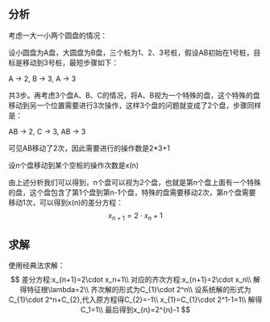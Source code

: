 ## 分析

考虑一大一小两个圆盘的情况：

设小圆盘为A盘，大圆盘为B盘，三个桩为1、2、3号桩，假设AB初始在1号桩，目标是移动到3号桩，最短步骤如下：

A -> 2, B -> 3, A -> 3

共3步。再考虑3个盘A、B、C的情况，将A、B视为一个特殊的盘，这个特殊的盘移动到另一个位置需要进行3次操作，这样3个盘的问题就变成了2个盘，步骤同样是：

AB -> 2, C -> 3, AB -> 3

可见AB移动了2次，因此需要进行的操作数是2*3+1



设n个盘移动到某个空桩的操作次数是x(n)

由上述分析我们可以得到，n个盘可以视为2个盘，也就是第n个盘上面有一个特殊的盘，这个盘包含了第1个盘到第n-1个盘，特殊的盘需要移动2次，第n个盘需要移动1次，可以得到x(n)的差分方程：
$$
x_{n+1}=2\cdot x_n+1
$$

## 求解

使用经典法求解：
$$
差分方程:x_{n+1}=2\cdot x_n+1\\
对应的齐次方程:x_{n+1}=2\cdot x_n\\
解得特征根\lambda=2\\
齐次解的形式为C_{1}\cdot 2^n\\
设系统解的形式为C_{1}\cdot 2^n+C_{2},代入原方程得C_{2}=-1\\
x_{1}=C_{1}\cdot 2^1-1=1\\
解得C_1=1\\
最后得到x_{n}=2^{n}-1
$$
